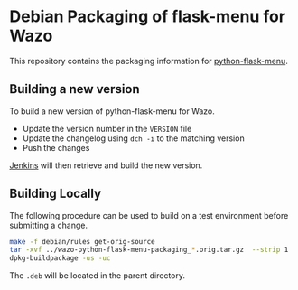 # Debian Packaging of flask-menu for Wazo

This repository contains the packaging information for
[python-flask-menu](https://github.com/inveniosoftware/flask-menu).

## Building a new version

To build a new version of python-flask-menu for Wazo.

* Update the version number in the `VERSION` file
* Update the changelog using `dch -i` to the matching version
* Push the changes

[Jenkins](https://jenkins.wazo.community) will then retrieve and build the new version.

## Building Locally

The following procedure can be used to build on a test environment before submitting a change.

```sh
make -f debian/rules get-orig-source
tar -xvf ../wazo-python-flask-menu-packaging_*.orig.tar.gz  --strip 1
dpkg-buildpackage -us -uc
```

The `.deb` will be located in the parent directory.


